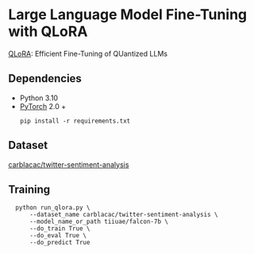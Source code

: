 # Large Language Model Fine-Tuning with QLoRA
[QLoRA](https://github.com/artidoro/qlora): Efficient Fine-Tuning of QUantized LLMs

## Dependencies
- Python 3.10
- [PyTorch](https://github.com/pytorch/pytorch) 2.0 +
  ```
  pip install -r requirements.txt
  ```
## Dataset
  [carblacac/twitter-sentiment-analysis](https://huggingface.co/datasets/carblacac/twitter-sentiment-analysis)
  
## Training
  ```
    python run_qlora.py \
        --dataset_name carblacac/twitter-sentiment-analysis \
        --model_name_or_path tiiuae/falcon-7b \
        --do_train True \
        --do_eval True \
        --do_predict True
  ```
